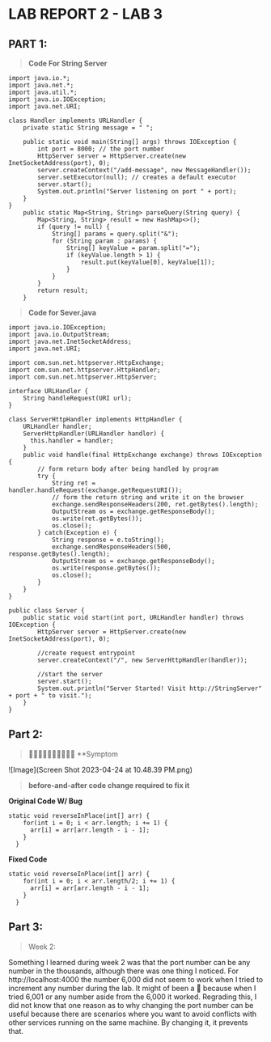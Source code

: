 # LAB REPORT 2 - LAB 3 

## PART 1:
> **Code For String Server**
```
import java.io.*;
import java.net.*;
import java.util.*;
import java.io.IOException;
import java.net.URI;

class Handler implements URLHandler {
    private static String message = " "; 
    
    public static void main(String[] args) throws IOException {
        int port = 8000; // the port number
        HttpServer server = HttpServer.create(new InetSocketAddress(port), 0);
        server.createContext("/add-message", new MessageHandler());
        server.setExecutor(null); // creates a default executor
        server.start();
        System.out.println("Server listening on port " + port);
    }
}
    public static Map<String, String> parseQuery(String query) {
        Map<String, String> result = new HashMap<>();
        if (query != null) {
            String[] params = query.split("&");
            for (String param : params) {
                String[] keyValue = param.split("=");
                if (keyValue.length > 1) {
                    result.put(keyValue[0], keyValue[1]);
                }
            }
        }
        return result;
    }
```

> **Code for Sever.java**
```
import java.io.IOException;
import java.io.OutputStream;
import java.net.InetSocketAddress;
import java.net.URI;

import com.sun.net.httpserver.HttpExchange;
import com.sun.net.httpserver.HttpHandler;
import com.sun.net.httpserver.HttpServer;

interface URLHandler {
    String handleRequest(URI url);
}

class ServerHttpHandler implements HttpHandler {
    URLHandler handler;
    ServerHttpHandler(URLHandler handler) {
      this.handler = handler;
    }
    public void handle(final HttpExchange exchange) throws IOException {
        // form return body after being handled by program
        try {
            String ret = handler.handleRequest(exchange.getRequestURI());
            // form the return string and write it on the browser
            exchange.sendResponseHeaders(200, ret.getBytes().length);
            OutputStream os = exchange.getResponseBody();
            os.write(ret.getBytes());
            os.close();
        } catch(Exception e) {
            String response = e.toString();
            exchange.sendResponseHeaders(500, response.getBytes().length);
            OutputStream os = exchange.getResponseBody();
            os.write(response.getBytes());
            os.close();
        }
    }
}

public class Server {
    public static void start(int port, URLHandler handler) throws IOException {
        HttpServer server = HttpServer.create(new InetSocketAddress(port), 0);

        //create request entrypoint
        server.createContext("/", new ServerHttpHandler(handler));

        //start the server
        server.start();
        System.out.println("Server Started! Visit http://StringServer" + port + " to visit.");
    }
}
```

## Part 2:
> 🐛🐛🐛🐛🐛🐛🐛🐛🐛🐛
> **Symptom

![Image](Screen Shot 2023-04-24 at 10.48.39 PM.png) 

> **before-and-after code change required to fix it**

**Original Code W/ Bug**

```
static void reverseInPlace(int[] arr) {
    for(int i = 0; i < arr.length; i += 1) {
      arr[i] = arr[arr.length - i - 1];
    }
  }
``` 

**Fixed Code** 

```
static void reverseInPlace(int[] arr) {
    for(int i = 0; i < arr.length/2; i += 1) {
      arr[i] = arr[arr.length - i - 1];
    }
  }

```

## Part 3:

> Week 2:

Something I learned during week 2 was that the port number can be any number in the thousands, although there was one thing I noticed. For http://localhost:4000 the number 6,000 did not seem to work when I tried to increment any number during the lab. It might of been a 🐛 because when I tried 6,001 or any number aside from the 6,000 it worked.
Regrading this, I did not know that one reason as to why changing the port number can be useful because there are scenarios where you want to avoid conflicts with other services running on the same machine. By changing it, it prevents that. 
